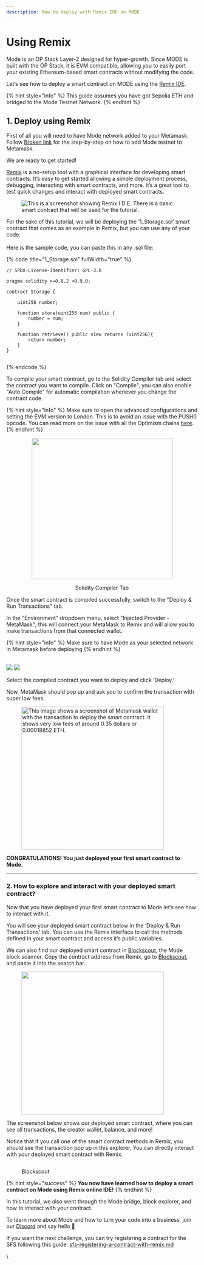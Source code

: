 ```yaml
---
description: How to deploy with Remix IDE on MODE
---
```


# Using Remix

Mode is an OP Stack Layer-2 designed for hyper-growth. Since MODE is built with the OP Stack, it is EVM compatible, allowing you to easily port your existing Ethereum-based smart contracts without modifying the code.

Let’s see how to deploy a smart contract on MODE using the [Remix IDE](https://remix.ethereum.org).

{% hint style="info" %}
This guide assumes you have got Sepolia ETH and bridged to the Mode Testnet Network.&#x20;
{% endhint %}

## 1. Deploy using Remix

First of all you will need to have Mode network added to your Metamask. Follow [Broken link](broken-reference "mention") for the step-by-step on how to add Mode testnet to Metamask.

We are ready to get started!

[Remix](https://remix.ethereum.org) is a no-setup tool with a graphical interface for developing smart contracts. It’s easy to get started allowing a simple deployment process, debugging, interacting with smart contracts, and more. It’s a great tool to test quick changes and interact with deployed smart contracts.

<figure><img src="https://lh4.googleusercontent.com/AdHTInVXjMKYbUPeok0GuLdiZDDTsdxodDjApKYvJ-kEfqQ2dbgEwp1dHhveeYi0m1VkiW6wnBJV_1Tnn4S4JR6KIvuQGZ5eKukwsWAHxF6PsffOneea6mgZzh_OFZThQok1DkpJmtWLkzN1oCmJEYg" alt="This is a screenshot showing Remix I D E. There is a basic smart contract that will be used for the tutorial."><figcaption></figcaption></figure>

For the sake of this tutorial, we will be deploying the ‘1\_Storage.sol’ smart contract that comes as an example in Remix, but you can use any of your code.\
\
Here is the sample code, you can paste this in any .sol file:

{% code title="1_Storage.sol" fullWidth="true" %}
```solidity
// SPDX-License-Identifier: GPL-3.0

pragma solidity >=0.8.2 <0.9.0;

contract Storage {

    uint256 number;
    
    function store(uint256 num) public {
        number = num;
    }

    function retrieve() public view returns (uint256){
        return number;
    }
}


```
{% endcode %}

To compile your smart contract, go to the Solidity Compiler tab and select the contract you want to compile. Click on "Compile", you can also enable "Auto Compile" for automatic compilation whenever you change the contract code.&#x20;

{% hint style="info" %}
Make sure to open the advanced configurations and setting the EVM version to London. This is to avoid an issue with the PUSH0 opcode. You can read more on the issue with all the Optimism chains [here](https://community.optimism.io/docs/developers/build/differences/#opcode-differences).
{% endhint %}

<div align="center">

<figure><img src="../../.gitbook/assets/image (16).png" alt="" width="371"><figcaption><p>Solidity Compiler Tab</p></figcaption></figure>

</div>

Once the smart contract is compiled successfully, switch to the "Deploy & Run Transactions" tab.

In the "Environment" dropdown menu, select "Injected Provider - MetaMask"; this will connect your MetaMask to Remix and will allow you to make transactions from that connected wallet.&#x20;

{% hint style="info" %}
Make sure to have Mode as your selected network in Metamask before deploying
{% endhint %}

&#x20;\
![](https://lh4.googleusercontent.com/jmsucoJ4vr4ByW3\_0Nt4gwlckzu78pvh7ugVp2nEep9z9LtpY-BuC5WmhX4k\_uKk2vA\_iIvDZg-VEn8YDzKdoSzmE327wjbLiCIpCGe9xc\_GAxBOC5-LYet-qBNPQ54W5waFpeMZak61a-rmk\_ITxog)                   ![](https://lh6.googleusercontent.com/nIYOD8FEnw-1qCtgMI\_uKK4qRwEjciveycdc3q6iLtuW7su7sOQMZHhG1dw8Rwk2ulO4JFlQU8YxQlJIB8c6uMZJ5t19PCikrkIKVsRZW68PVRz8RVs1NtQOxrQ6x7CwZXtwjlv6W4Fe9x45\_44LWSQ)

Select the compiled contract you want to deploy and click ‘Deploy.’&#x20;

Now, MetaMask should pop up and ask you to confirm the transaction with super low fees.&#x20;

<figure><img src="https://lh4.googleusercontent.com/u2Y8C7HIZLdoXt_3UW_bEGSj8fI0oRCoWsvLDfJaHjzviK7ucJKzrCgh8Qiw4OD7Zj8EK3-KGCK7H2fXn5Am5iUbDKHoD44ZDZkHUqC2R8UQmbkvStnjWNMMM9EwDcp_Sgl9Ml-ONlK8wCE0T21wEqo" alt="This image shows a screenshot of Metamask wallet with the transaction to deploy the smart contract. It shows very low fees of around 0.35 dollars or 0.00018852 ETH." width="375"><figcaption></figcaption></figure>



**CONGRATULATIONS! You just deployed your first smart contract to Mode.**

***

### 2. How to explore and interact with your deployed smart contract?

Now that you have deployed your first smart contract to Mode let’s see how to interact with it.&#x20;

You will see your deployed smart contract below in the ‘Deploy & Run Transactions’ tab. You can use the Remix interface to call the methods defined in your smart contract and access it’s public variables.&#x20;

We can also find our deployed smart contract in [Blockscout](https://sepolia.explorer.mode.network/), the Mode block scanner.  Copy the contract address from Remix, go to [Blockscout](https://sepolia.explorer.mode.network/), and paste it into the search bar.

<figure><img src="https://lh5.googleusercontent.com/vNj7xV8ITJhBVEVimTgm6OBRU-9YPTreXCc78v8uoTPMgGQtw6BBBXWwDXZVkC_ZeIrHL5d2ko0a1KS6aSSG6LVidwKgobsQRJuujwjRmeGJG9Aj8ng1mMCiKCN9cdqPjPOLDLlYIL8m5ReZnoNrcXw" alt="" width="375"><figcaption></figcaption></figure>

The screenshot below shows our deployed smart contract, where you can see all transactions, the creator wallet, balance, and more!

Notice that if you call one of the smart contract methods in Remix, you should see the transaction pop up in this explorer. You can directly interact with your deployed smart contract with Remix.

<figure><img src="https://lh5.googleusercontent.com/8ZHx1tXtti3mgDFF8up5unacb3aiFwa5xxI6N2VZOI32G0kXC8XmAFTLeF3im4vHYUiVsM5pYsPKy13pCo-GwiJSTgVFZuRwwml9a8uBWAOE7BADWzE27FuXvOEPdWbQRCYXArfJeh20LdOqamINYQE" alt=""><figcaption><p>Blockscout</p></figcaption></figure>

{% hint style="success" %}
**You now have learned how to deploy a smart contract on Mode using Remix online IDE!**&#x20;
{% endhint %}

In this tutorial, we also went through the Mode bridge, block explorer, and how to interact with your contract.&#x20;

To learn more about Mode and how to turn your code into a business, join our [Discord](https://discord.gg/modenetworkofficial) and say hello 👋

If you want the next challenge, you can try registering a contract for the SFS following this guide: [sfs-registering-a-contract-with-remix.md](../sfs-sequencer-fee-sharing/register-a-smart-contract/sfs-registering-a-contract-with-remix.md "mention")

\
